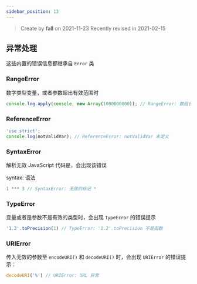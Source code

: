 ```yaml
---
sidebar_position: 13
---
```


> Create by **fall** on 2021-11-23
> Recently revised in 2021-02-15

## 异常处理

这些内置的错误信息都继承自 `Error` 类

### RangeError

数字类型变量，或者参数超出有效范围时

```ts
console.log.apply(console, new Array(1000000000)); // RangeError: 数组长度无效
```

###  ReferenceError

```ts
'use strict';
console.log(notValidVar); // ReferenceError: notValidVar 未定义
```

### SyntaxError

解析无效 JavaScript 代码是，会出现该错误

syntax: 语法

```ts
1 *** 3 // SyntaxError: 无效的标记 *
```

### TypeError

变量或者是参数不是有效的类型时，会出现 `TypeError` 的错误提示

```ts
'1.2'.toPrecision(1) // TypeError: '1.2'.toPrecision 不是函数
```

### URIError

传入无效的参数至 `encodeURI()` 和 `decodeURI()` 时，会出现 `URIError` 的错误提示：

```ts
decodeURI('%') // URIError: URL 异常
```

